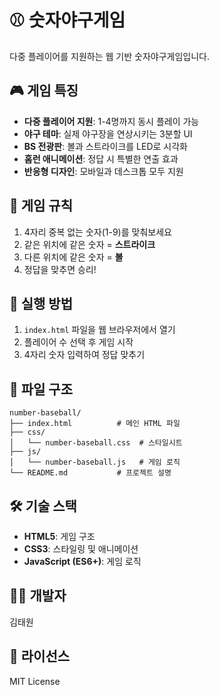 # ⚾ 숫자야구게임

다중 플레이어를 지원하는 웹 기반 숫자야구게임입니다.

## 🎮 게임 특징

- **다중 플레이어 지원**: 1-4명까지 동시 플레이 가능
- **야구 테마**: 실제 야구장을 연상시키는 3분할 UI
- **BS 전광판**: 볼과 스트라이크를 LED로 시각화
- **홈런 애니메이션**: 정답 시 특별한 연출 효과
- **반응형 디자인**: 모바일과 데스크톱 모두 지원

## 🎯 게임 규칙

1. 4자리 중복 없는 숫자(1-9)를 맞춰보세요
2. 같은 위치에 같은 숫자 = **스트라이크**
3. 다른 위치에 같은 숫자 = **볼**
4. 정답을 맞추면 승리!

## 🚀 실행 방법

1. `index.html` 파일을 웹 브라우저에서 열기
2. 플레이어 수 선택 후 게임 시작
3. 4자리 숫자 입력하여 정답 맞추기

## 📁 파일 구조

```
number-baseball/
├── index.html          # 메인 HTML 파일
├── css/
│   └── number-baseball.css  # 스타일시트
├── js/
│   └── number-baseball.js   # 게임 로직
└── README.md           # 프로젝트 설명
```

## 🛠️ 기술 스택

- **HTML5**: 게임 구조
- **CSS3**: 스타일링 및 애니메이션
- **JavaScript (ES6+)**: 게임 로직

## 👨‍💻 개발자

김태원

## 📄 라이선스

MIT License

